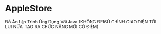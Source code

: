 # AppleStore
Đồ Án Lập Trình Ứng Dụng Với Java 
(KHÔNG ĐEI6Ù CHỈNH GIAO DIỆN TỚI LUI NỮA, TẠO RA CHỨC NĂNG MỚI CÓ ĐIỂM)
